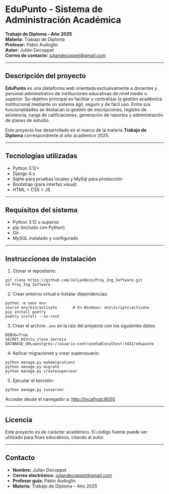EduPunto - Sistema de Administración Académica
==============================================

**Trabajo de Diploma – Año 2025**  
**Materia:** Trabajo de Diploma  
**Profesor:** Pablo Audoglio  
**Autor:** Julián Decoppet  
**Correo de contacto:** juliandecoppet@gmail.com  

---

## Descripción del proyecto

**EduPunto** es una plataforma web orientada exclusivamente a docentes y personal administrativo de instituciones educativas de nivel medio o superior. Su objetivo principal es facilitar y centralizar la gestión académica institucional mediante un sistema ágil, seguro y de fácil uso. Entre sus funcionalidades se destacan la gestión de inscripciones, registro de asistencia, carga de calificaciones, generación de reportes y administración de planes de estudio.

Este proyecto fue desarrollado en el marco de la materia **Trabajo de Diploma** correspondiente al año académico 2025.

---

## Tecnologías utilizadas

- Python 3.12+
- Django 4.x
- Sqlite para pruebas locales y MySql para producción
- Bootstrap (para interfaz visual)
- HTML + CSS + JS

---

## Requisitos del sistema

- Python 3.12 o superior
- pip (incluido con Python)
- Git
- MySQL instalado y configurado

---

## Instrucciones de instalación

1. Clonar el repositorio:

```
git clone https://github.com/JulianDeco/Proy_Ing_Software.git
cd Proy_Ing_Software
```

2. Crear entorno virtual e instalar dependencias:

```
python -m venv env
source env/bin/activate       # En Windows: env\Scripts\activate
pip install poetry
poetry install --no-root
```

3. Crear el archivo `.env` en la raíz del proyecto con los siguientes datos:

```
DEBUG=True
SECRET_KEY=tu_clave_secreta
DATABASE_URL=postgres://usuario:contraseña@localhost:5432/edupunto
```

4. Aplicar migraciones y crear superusuario:

```
python manage.py makemigrations
python manage.py migrate
python manage.py createsuperuser
```

5. Ejecutar el servidor:

```
python manage.py runserver
```

Acceder desde el navegador a: [http://localhost:8000](http://localhost:8000)

---

## Licencia

Este proyecto es de carácter académico. El código fuente puede ser utilizado para fines educativos, citando al autor.

---

## Contacto

- **Nombre:** Julián Decoppet  
- **Correo electrónico:** juliandecoppet@gmail.com  
- **Profesor guía:** Pablo Audoglio  
- **Materia:** Trabajo de Diploma – Año 2025
